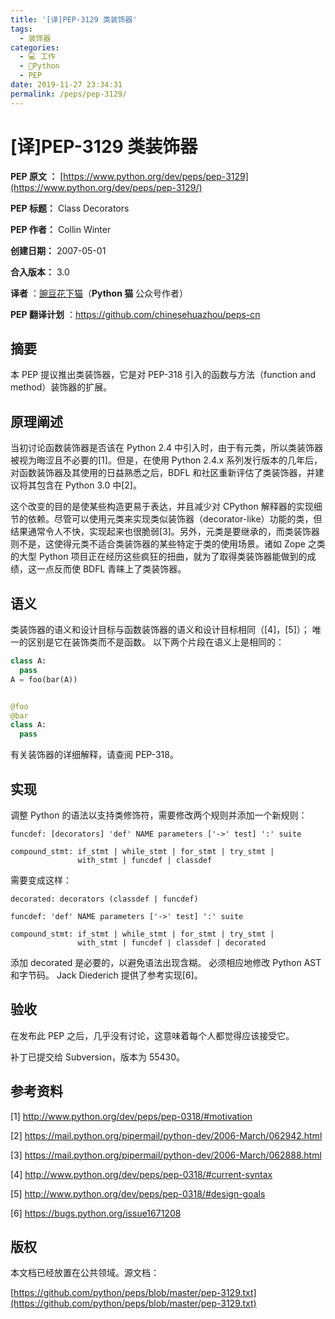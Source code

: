 ```yaml
---
title: '[译]PEP-3129 类装饰器'
tags: 
  - 装饰器
categories: 
  - 💻 工作
  - 🐍Python
  - PEP
date: 2019-11-27 23:34:31
permalink: /peps/pep-3129/
---
```

# [译]PEP-3129 类装饰器

**PEP 原文 ：** [https://www.python.org/dev/peps/pep-3129](https://www.python.org/dev/peps/pep-3129/)

**PEP 标题：** Class Decorators

**PEP 作者：** Collin Winter

**创建日期：** 2007-05-01

**合入版本：** 3.0

**译者** ：[豌豆花下猫](https://zhuanlan.zhihu.com/pythonCat)（**Python 猫** 公众号作者）

**PEP 翻译计划** ：https://github.com/chinesehuazhou/peps-cn

## 摘要

本 PEP 提议推出类装饰器，它是对 PEP-318 引入的函数与方法（function and method）装饰器的扩展。

## 原理阐述

当初讨论函数装饰器是否该在 Python 2.4 中引入时，由于有元类，所以类装饰器被视为晦涩且不必要的[1]。但是，在使用 Python 2.4.x 系列发行版本的几年后，对函数装饰器及其使用的日益熟悉之后，BDFL 和社区重新评估了类装饰器，并建议将其包含在 Python 3.0 中[2]。

这个改变的目的是使某些构造更易于表达，并且减少对 CPython 解释器的实现细节的依赖。尽管可以使用元类来实现类似装饰器（decorator-like）功能的类，但结果通常令人不快，实现起来也很脆弱[3]。另外，元类是要继承的，而类装饰器则不是，这使得元类不适合类装饰器的某些特定于类的使用场景。诸如 Zope 之类的大型 Python 项目正在经历这些疯狂的扭曲，就为了取得类装饰器能做到的成绩，这一点反而使 BDFL 青睐上了类装饰器。

## 语义

类装饰器的语义和设计目标与函数装饰器的语义和设计目标相同（[4]，[5]）； 唯一的区别是它在装饰类而不是函数。 以下两个片段在语义上是相同的：

```python
class A:
  pass
A = foo(bar(A))


@foo
@bar
class A:
  pass
```

有关装饰器的详细解释，请查阅 PEP-318。

## 实现

调整 Python 的语法以支持类修饰符，需要修改两个规则并添加一个新规则：

```plain
funcdef: [decorators] 'def' NAME parameters ['->' test] ':' suite

compound_stmt: if_stmt | while_stmt | for_stmt | try_stmt |
               with_stmt | funcdef | classdef
```

需要变成这样：

```plain
decorated: decorators (classdef | funcdef)

funcdef: 'def' NAME parameters ['->' test] ':' suite

compound_stmt: if_stmt | while_stmt | for_stmt | try_stmt |
               with_stmt | funcdef | classdef | decorated
```

添加 decorated 是必要的，以避免语法出现含糊。
必须相应地修改 Python AST 和字节码。
Jack Diederich 提供了参考实现[6]。

## 验收

在发布此 PEP 之后，几乎没有讨论，这意味着每个人都觉得应该接受它。

补丁已提交给 Subversion，版本为 55430。

## 参考资料

[1] http://www.python.org/dev/peps/pep-0318/#motivation

[2] https://mail.python.org/pipermail/python-dev/2006-March/062942.html

[3] https://mail.python.org/pipermail/python-dev/2006-March/062888.html

[4] http://www.python.org/dev/peps/pep-0318/#current-syntax

[5] http://www.python.org/dev/peps/pep-0318/#design-goals

[6] https://bugs.python.org/issue1671208

## 版权

本文档已经放置在公共领域。源文档：

[https://github.com/python/peps/blob/master/pep-3129.txt](https://github.com/python/peps/blob/master/pep-3129.txt)
